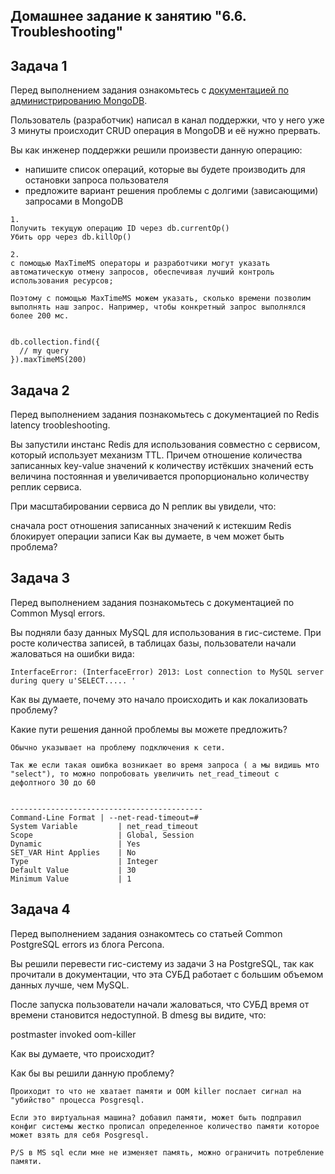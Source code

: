 ## Домашнее задание к занятию "6.6. Troubleshooting"

## Задача 1

Перед выполнением задания ознакомьтесь с [документацией по администрированию MongoDB](https://docs.mongodb.com/manual/administration/).

Пользователь (разработчик) написал в канал поддержки, что у него уже 3 минуты происходит CRUD операция в MongoDB и её нужно прервать.

Вы как инженер поддержки решили произвести данную операцию:

- напишите список операций, которые вы будете производить для остановки запроса пользователя
- предложите вариант решения проблемы с долгими (зависающими) запросами в MongoDB

```
1. 
Получить текущую операцию ID через db.currentOp()
Убить opp через db.killOp()

2.
с помощью MaxTimeMS операторы и разработчики могут указать автоматическую отмену запросов, обеспечивая лучший контроль использования ресурсов;

Поэтому с помощью MaxTimeMS можем указать, сколько времени позволим выполнять наш запрос. Например, чтобы конкретный запрос выполнялся более 200 мс.


db.collection.find({
  // my query
}).maxTimeMS(200)
```

## Задача 2

Перед выполнением задания познакомьтесь с документацией по Redis latency troobleshooting.

Вы запустили инстанс Redis для использования совместно с сервисом, который использует механизм TTL. Причем отношение количества записанных key-value значений к количеству истёкших значений есть величина постоянная и увеличивается пропорционально количеству реплик сервиса.

При масштабировании сервиса до N реплик вы увидели, что:

сначала рост отношения записанных значений к истекшим
Redis блокирует операции записи
Как вы думаете, в чем может быть проблема?

## Задача 3

Перед выполнением задания познакомьтесь с документацией по Common Mysql errors.

Вы подняли базу данных MySQL для использования в гис-системе. При росте количества записей, в таблицах базы, пользователи начали жаловаться на ошибки вида:

```
InterfaceError: (InterfaceError) 2013: Lost connection to MySQL server during query u'SELECT..... '
```

Как вы думаете, почему это начало происходить и как локализовать проблему?

Какие пути решения данной проблемы вы можете предложить?

```
Обычно указывает на проблему подключения к сети.

Так же если такая ошибка возникает во время запроса ( а мы видишь мто "select"), то можно попробовать увеличить net_read_timeout с дефолтного 30 до 60 


-------------------------------------------
Command-Line Format	| --net-read-timeout=# 
System Variable	        | net_read_timeout    
Scope	                | Global, Session     
Dynamic	                | Yes                 
SET_VAR Hint Applies    | No                  
Type	                | Integer              
Default Value           | 30                   
Minimum Value           | 1                  

```

## Задача 4

Перед выполнением задания ознакомтесь со статьей Common PostgreSQL errors из блога Percona.

Вы решили перевести гис-систему из задачи 3 на PostgreSQL, так как прочитали в документации, что эта СУБД работает с большим объемом данных лучше, чем MySQL.

После запуска пользователи начали жаловаться, что СУБД время от времени становится недоступной. В dmesg вы видите, что:

postmaster invoked oom-killer

Как вы думаете, что происходит?

Как бы вы решили данную проблему?

```
Проиходит то что не хватает памяти и OOM killer послает сигнал на "убийство" процесса Posgresql.

Если это виртуальная машина? добавил памяти, может быть подправил конфиг системы жестко прописал определенное количество памяти которое может взять для себя Posgresql.

P/S в MS sql если мне не изменяет память, можно ограничить потребление памяти.

```
